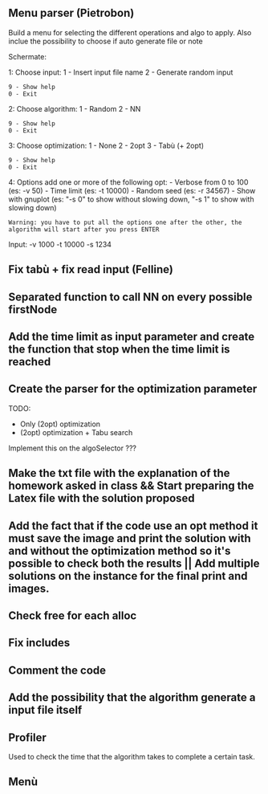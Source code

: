 

## Menu parser (Pietrobon)
Build a menu for selecting the different operations and algo to apply. Also inclue the possibility to choose if auto generate file or note


Schermate:

1:
    Choose input:
    1 - Insert input file name
    2 - Generate random input

    9 - Show help
    0 - Exit

2:
    Choose algorithm:
    1 - Random
    2 - NN

    9 - Show help
    0 - Exit

3:
    Choose optimization:
    1 - None
    2 - 2opt
    3 - Tabù (+ 2opt)

    9 - Show help
    0 - Exit

4:
    Options add one or more of the following opt:
    - Verbose from 0 to 100 (es: -v 50)
    - Time limit (es: -t 10000)
    - Random seed (es: -r 34567)
    - Show with gnuplot (es: "-s 0" to show without slowing down, "-s 1" to show with slowing down)
    
    Warning: you have to put all the options one after the other, the algorithm will start after you press ENTER
    

Input: -v 1000 -t 10000 -s 1234



## Fix tabù + fix read input (Felline)


































## Separated function to call NN on every possible firstNode

## Add the time limit as input parameter and create the function that stop when the time limit is reached

## Create the parser for the optimization parameter

TODO:
 - Only (2opt) optimization 
 - (2opt) optimization + Tabu search

 Implement this on the algoSelector ???

## Make the txt file with the explanation of the homework asked in class && Start preparing the Latex file with the solution proposed

## Add the fact that if the code use an opt method it must save the image and print the solution with and without the optimization method so it's possible to check both the results || Add multiple solutions on the instance for the final print and images. 

## Check free for each alloc







## Fix includes

## Comment the code

## Add the possibility that the algorithm generate a input file itself

## Profiler
Used to check the time that the algorithm takes to complete a certain task.

## Menù